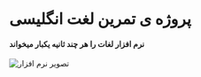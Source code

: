 # پروژه ی تمرین لغت انگلیسی
#### نرم افزار لغات را هر چند ثانیه یکبار میخواند

![تصویر نرم افزار](https://drive.google.com/file/d/1LrLD2bDXXGvv4BU1ySFFC83hPxSGveGR/view?usp=sharing)
